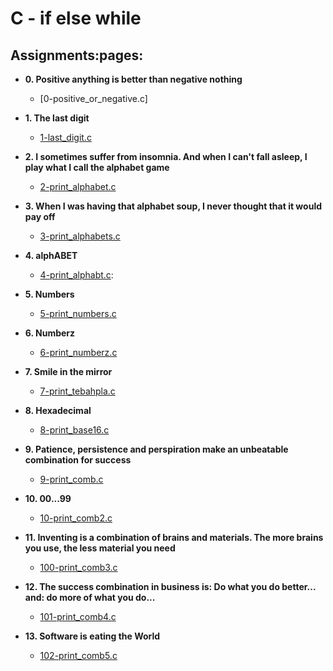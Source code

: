 # C - if else while

## Assignments:pages:

* **0. Positive anything is better than negative nothing**
  * [0-positive_or_negative.c]

* **1. The last digit**
  * [1-last_digit.c](./1-last_digit.c)

* **2. I sometimes suffer from insomnia. And when I can't fall asleep, I play what I call the alphabet game**
  * [2-print_alphabet.c](./2-print_alphabet.c)

* **3. When I was having that alphabet soup, I never thought that it would pay off**
  * [3-print_alphabets.c](./3-print_alphabets.c)

* **4. alphABET**
  * [4-print_alphabt.c](./4-print_alphabt.c): 

* **5. Numbers**
  * [5-print_numbers.c](./5-print_numbers.c)

* **6. Numberz**
  * [6-print_numberz.c](./6-print_numberz.c)

* **7. Smile in the mirror**
  * [7-print_tebahpla.c](./7-print_tebahpla.c)

* **8. Hexadecimal**
  * [8-print_base16.c](./8-print_base16.c)

* **9. Patience, persistence and perspiration make an unbeatable combination for success**
  * [9-print_comb.c](./9-print_comb.c)

* **10. 00...99**
  * [10-print_comb2.c](./10-print_comb2.c)

* **11. Inventing is a combination of brains and materials. The more brains you use, the less material you need**
  * [100-print_comb3.c](./100-print_comb3.c)

* **12. The success combination in business is: Do what you do better... and: do more of what you do...**
  * [101-print_comb4.c](./101-print_comb4.c)

* **13. Software is eating the World**
  * [102-print_comb5.c](./102-print_comb5.c)
